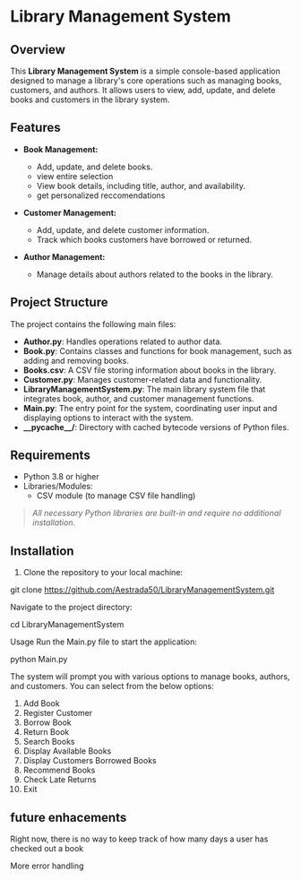# Library Management System

## Overview

This **Library Management System** is a simple console-based application designed to manage a library's core operations such as managing books, customers, and authors. It allows users to view, add, update, and delete books and customers in the library system.

## Features

- **Book Management:**
  - Add, update, and delete books.
  - view entire selection
  - View book details, including title, author, and availability.
  - get personalized reccomendations

- **Customer Management:**
  - Add, update, and delete customer information.
  - Track which books customers have borrowed or returned.

- **Author Management:**
  - Manage details about authors related to the books in the library.

## Project Structure

The project contains the following main files:

- **Author.py**: Handles operations related to author data.
- **Book.py**: Contains classes and functions for book management, such as adding and removing books.
- **Books.csv**: A CSV file storing information about books in the library.
- **Customer.py**: Manages customer-related data and functionality.
- **LibraryManagementSystem.py**: The main library system file that integrates book, author, and customer management functions.
- **Main.py**: The entry point for the system, coordinating user input and displaying options to interact with the system.
- **\_\_pycache\_\_/**: Directory with cached bytecode versions of Python files.

## Requirements

- Python 3.8 or higher
- Libraries/Modules:
  - CSV module (to manage CSV file handling)
  
> *All necessary Python libraries are built-in and require no additional installation.*

## Installation

1. Clone the repository to your local machine:

git clone https://github.com/Aestrada50/LibraryManagementSystem.git

Navigate to the project directory:

cd LibraryManagementSystem

Usage
Run the Main.py file to start the application:

python Main.py

The system will prompt you with various options to manage books, authors, and customers. You can select from the below options:

  1. Add Book
  2. Register Customer
  3. Borrow Book
  4. Return Book
  5. Search Books
  6. Display Available Books
  7. Display Customers Borrowed Books
  8. Recommend Books
  9. Check Late Returns
  10. Exit

## future enhacements
Right now, there is no way to keep track of how many days a user has checked out a book

More error handling
